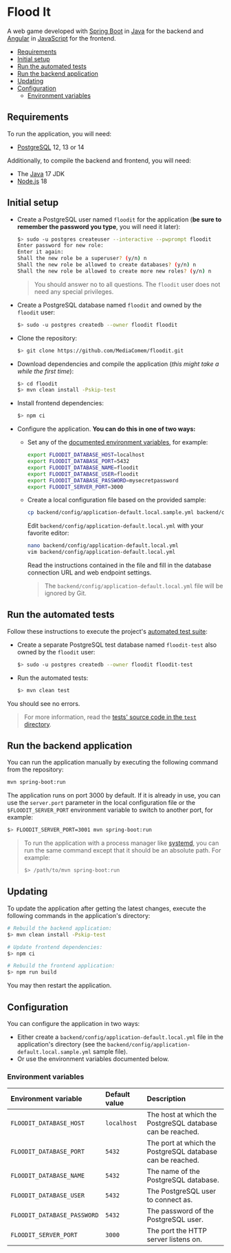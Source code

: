 # Flood It

A web game developed with [Spring Boot][spring-boot] in [Java][java] for the
backend and [Angular][angular] in [JavaScript][js] for the frontend.

<!-- START doctoc generated TOC please keep comment here to allow auto update -->
<!-- DON'T EDIT THIS SECTION, INSTEAD RE-RUN doctoc TO UPDATE -->

- [Requirements](#requirements)
- [Initial setup](#initial-setup)
- [Run the automated tests](#run-the-automated-tests)
- [Run the backend application](#run-the-backend-application)
- [Updating](#updating)
- [Configuration](#configuration)
  - [Environment variables](#environment-variables)

<!-- END doctoc generated TOC please keep comment here to allow auto update -->

## Requirements

To run the application, you will need:

- [PostgreSQL][postgresql] 12, 13 or 14

Additionally, to compile the backend and frontend, you will need:

- The [Java][java] 17 JDK
- [Node.js][node] 18

## Initial setup

- Create a PostgreSQL user named `floodit` for the application (**be sure to
  remember the password you type**, you will need it later):

  ```bash
  $> sudo -u postgres createuser --interactive --pwprompt floodit
  Enter password for new role:
  Enter it again:
  Shall the new role be a superuser? (y/n) n
  Shall the new role be allowed to create databases? (y/n) n
  Shall the new role be allowed to create more new roles? (y/n) n
  ```

  > You should answer no to all questions. The `floodit` user does not need
  > any special privileges.

- Create a PostgreSQL database named `floodit` and owned by the
  `floodit` user:

  ```bash
  $> sudo -u postgres createdb --owner floodit floodit
  ```

- Clone the repository:

  ```bash
  $> git clone https://github.com/MediaComem/floodit.git
  ```

- Download dependencies and compile the application (_this might take a while the first time_):

  ```bash
  $> cd floodit
  $> mvn clean install -Pskip-test
  ```

- Install frontend dependencies:

  ```bash
  $> npm ci
  ```

- Configure the application. **You can do this in one of two ways:**

  - Set any of the [documented environment variables](#environment-variables),
    for example:

    ```bash
    export FLOODIT_DATABASE_HOST=localhost
    export FLOODIT_DATABASE_PORT=5432
    export FLOODIT_DATABASE_NAME=floodit
    export FLOODIT_DATABASE_USER=floodit
    export FLOODIT_DATABASE_PASSWORD=mysecretpassword
    export FLOODIT_SERVER_PORT=3000
    ```

  - Create a local configuration file based on the provided sample:

    ```bash
    cp backend/config/application-default.local.sample.yml backend/config/application-default.local.yml
    ```

    Edit `backend/config/application-default.local.yml` with your favorite editor:

    ```bash
    nano backend/config/application-default.local.yml
    vim backend/config/application-default.local.yml
    ```

    Read the instructions contained in the file and fill in the database
    connection URL and web endpoint settings.

    > The `backend/config/application-default.local.yml` file will be ignored by
    > Git.

## Run the automated tests

Follow these instructions to execute the project's [automated test
suite][automated-tests]:

- Create a separate PostgreSQL test database named `floodit-test` also owned
  by the `floodit` user:

  ```bash
  $> sudo -u postgres createdb --owner floodit floodit-test
  ```

- Run the automated tests:

  ```bash
  $> mvn clean test
  ```

You should see no errors.

> For more information, read the [tests' source code in the `test`
> directory](./backend/src/test/java/ch/comem/archidep/floodit).

## Run the backend application

You can run the application manually by executing the following command from the
repository:

```bash
mvn spring-boot:run
```

The application runs on port 3000 by default. If it is already in use, you can
use the `server.port` parameter in the local configuration file or the
`$FLOODIT_SERVER_PORT` environment variable to switch to another port, for
example:

```bash
$> FLOODIT_SERVER_PORT=3001 mvn spring-boot:run
```

> To run the application with a process manager like [systemd][systemd], you can
> run the same command except that it should be an absolute path. For example:
>
> ```bash
> $> /path/to/mvn spring-boot:run
> ```

## Updating

To update the application after getting the latest changes, execute the
following commands in the application's directory:

```bash
# Rebuild the backend application:
$> mvn clean install -Pskip-test

# Update frontend dependencies:
$> npm ci

# Rebuild the frontend application:
$> npm run build
```

You may then restart the application.

## Configuration

You can configure the application in two ways:

- Either create a `backend/config/application-default.local.yml` file in the
  application's directory (see the
  `backend/config/application-default.local.sample.yml` sample file).
- Or use the environment variables documented below.

### Environment variables

| Environment variable        | Default value | Description                                               |
| :-------------------------- | :------------ | :-------------------------------------------------------- |
| `FLOODIT_DATABASE_HOST`     | `localhost`   | The host at which the PostgreSQL database can be reached. |
| `FLOODIT_DATABASE_PORT`     | `5432`        | The port at which the PostgreSQL database can be reached. |
| `FLOODIT_DATABASE_NAME`     | `5432`        | The name of the PostgreSQL database.                      |
| `FLOODIT_DATABASE_USER`     | `5432`        | The PostgreSQL user to connect as.                        |
| `FLOODIT_DATABASE_PASSWORD` | `5432`        | The password of the PostgreSQL user.                      |
| `FLOODIT_SERVER_PORT`       | `3000`        | The port the HTTP server listens on.                      |

[angular]: https://angular.io
[automated-tests]: https://en.wikipedia.org/wiki/Test_automation
[java]: https://www.java.com
[js]: https://developer.mozilla.org/en-US/docs/Web/JavaScript
[node]: https://nodejs.org
[npm]: https://www.npmjs.com
[postgresql]: https://www.postgresql.org
[spring-boot]: https://spring.io/projects/spring-boot
[systemd]: https://en.wikipedia.org/wiki/Systemd
